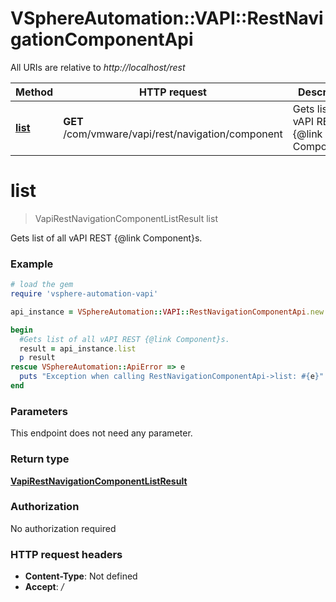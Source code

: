 # VSphereAutomation::VAPI::RestNavigationComponentApi

All URIs are relative to *http://localhost/rest*

Method | HTTP request | Description
------------- | ------------- | -------------
[**list**](RestNavigationComponentApi.md#list) | **GET** /com/vmware/vapi/rest/navigation/component | Gets list of all vAPI REST {@link Component}s.


# **list**
> VapiRestNavigationComponentListResult list

Gets list of all vAPI REST {@link Component}s.

### Example
```ruby
# load the gem
require 'vsphere-automation-vapi'

api_instance = VSphereAutomation::VAPI::RestNavigationComponentApi.new

begin
  #Gets list of all vAPI REST {@link Component}s.
  result = api_instance.list
  p result
rescue VSphereAutomation::ApiError => e
  puts "Exception when calling RestNavigationComponentApi->list: #{e}"
end
```

### Parameters
This endpoint does not need any parameter.

### Return type

[**VapiRestNavigationComponentListResult**](VapiRestNavigationComponentListResult.md)

### Authorization

No authorization required

### HTTP request headers

 - **Content-Type**: Not defined
 - **Accept**: */*




